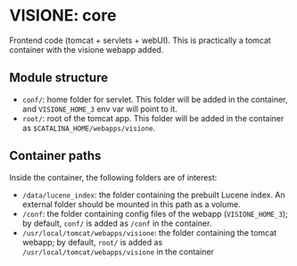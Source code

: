 # VISIONE: core

Frontend code (tomcat + servlets + webUI). This is practically a tomcat container with the visione webapp added.

## Module structure

- `conf/`: home folder for servlet. This folder will be added in the container, and `VISIONE_HOME_3` env var will point to it.
- `root/`: root of the tomcat app. This folder will be added in the container as `$CATALINA_HOME/webapps/visione`.

## Container paths

Inside the container, the following folders are of interest:

- `/data/lucene_index`: the folder containing the prebuilt Lucene index. An external folder should be mounted in this path as a volume.
- `/conf`: the folder containing config files of the webapp (`VISIONE_HOME_3`); by default, `conf/` is added as `/conf` in the container.
- `/usr/local/tomcat/webapps/visione`: the folder containing the tomcat webapp; by default, `root/` is added as `/usr/local/tomcat/webapps/visione` in the container
